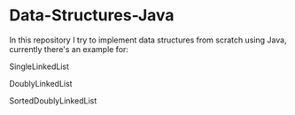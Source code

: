 # Data-Structures-Java

 In this repository I try to implement data structures from scratch using Java, currently there's an example for:
 
 SingleLinkedList
 
 DoublyLinkedList
 
 SortedDoublyLinkedList
